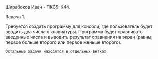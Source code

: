 Ширабоков Иван - ПКС9-К44.

Задача 1. 

Требуется создать программу для консоли, где пользователь будет вводить два числа с клавиатуры. Программа будет сравнивать введенные числа и выводить результат сравнения на экран (равны, первое больше второго или первое меньше второго).

```
Остальные задачи находятся в отдельных ветках
```
